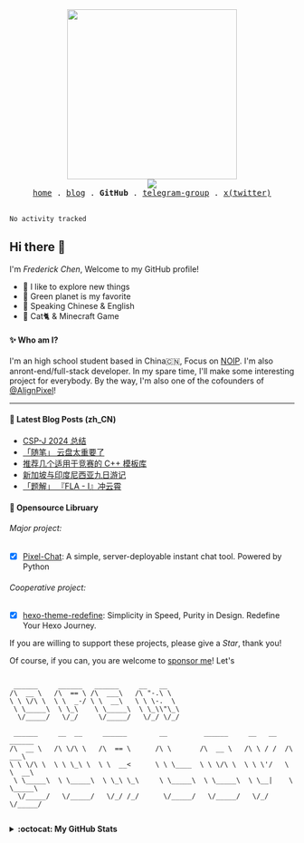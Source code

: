 <div align="center">
  <a href="https://buneye.instatus.com/zh">
    <img src="https://cdn.jsdelivr.net/gh/FrederickBun/upyun-rhimgcdn@img/upload/SetBun-Logo-Candy%402x%5BWebkit%5D-20240917-1726544923725-c72c1234b6f6dd52.svg" width="300px" />
    <br>
    <img src="https://profile-counter.glitch.me/FrederickAsYou/count.svg"/>
  </a>
  <br />
  <samp>
    <a href="https://www.setbun.com">home</a> .
    <a href="https://blog.setbun.com">blog</a> .
    <b>GitHub</b> .
    <a href="https://t.me/setbungroup">telegram-group</a> .
    <a href="https://twitter.com/FrederickAsYou">x(twitter)</a>
  </samp>
</div>

<br>

<!--START_SECTION:waka-->

```txt
No activity tracked
```

<!--END_SECTION:waka-->

## Hi there :wave:

I'm *Frederick Chen*, Welcome to my GitHub profile!

- :telescope: I like to explore new things
- :seedling: Green planet is my favorite
- :speech_balloon: Speaking Chinese & English
- :sparkling_heart: Cat:cat2: & Minecraft Game

#### :sparkles: Who am I?

I'm an high school student based in China🇨🇳, Focus on [NOIP](https://zh.wikipedia.org/wiki/%E5%85%A8%E5%9B%BD%E9%9D%92%E5%B0%91%E5%B9%B4%E4%BF%A1%E6%81%AF%E5%AD%A6%E5%A5%A5%E6%9E%97%E5%8C%B9%E5%85%8B%E8%81%94%E8%B5%9B). I'm also anront-end/full-stack developer. In my spare time, I'll make some interesting project for everybody. By the way, I'm also one of the cofounders of [@AlignPixel](https://github.com/AlignPixel)!

---

#### :book: Latest Blog Posts (zh_CN)

<!-- BLOG-POST-LIST:START -->
- [CSP-J 2024 总结](https://blog.setbun.com/p/20240921.html)
- [「随笔」 云盘太重要了](https://blog.setbun.com/p/20240828.html)
- [推荐几个适用于竞赛的 C++ 模板库](https://blog.setbun.com/p/20240820.html)
- [新加坡与印度尼西亚九日游记](https://blog.setbun.com/p/20240819.html)
- [「题解」 『FLA - I』冲云霄](https://blog.setbun.com/p/20240803.html)
<!-- BLOG-POST-LIST:END -->

#### :hammer: Opensource Libruary

###### Major project: 

 - [x] [Pixel-Chat](https://github.com/alignpixel/pixel-chat-app): A simple, server-deployable instant chat tool. Powered by Python

###### Cooperative project: 

 - [x] [hexo-theme-redefine](https://github.com/EvanNotFound/hexo-theme-redefine): Simplicity in Speed, Purity in Design. Redefine Your Hexo Journey.

If you are willing to support these projects, please give a *Star*, thank you!

Of course, if you can, you are welcome to [sponsor me](DONATE.md)! Let's

```

 ______     ______   ______     __   __                                        
/\  __ \   /\  == \ /\  ___\   /\ "-.\ \                                       
\ \ \/\ \  \ \  _-/ \ \  __\   \ \ \-.  \                                      
 \ \_____\  \ \_\    \ \_____\  \ \_\\"\_\                                     
  \/_____/   \/_/     \/_____/   \/_/ \/_/                                     
                                                                               
 ______     __  __     ______        __         ______     __   __   ______    
/\  __ \   /\ \/\ \   /\  == \      /\ \       /\  __ \   /\ \ / /  /\  ___\   
\ \ \/\ \  \ \ \_\ \  \ \  __<      \ \ \____  \ \ \/\ \  \ \ \'/   \ \  __\   
 \ \_____\  \ \_____\  \ \_\ \_\     \ \_____\  \ \_____\  \ \__|    \ \_____\ 
  \/_____/   \/_____/   \/_/ /_/      \/_____/   \/_____/   \/_/      \/_____/ 
                                                                               

```

<details>
  <summary><b>:octocat: My GitHub Stats</b></summary>
  <div align="center">
    <picture>
      <source media="(prefers-color-scheme: dark)" srcset="https://github-readme-stats.vercel.app/api?username=FrederickBun&layout=compact&theme=gruvbox&hide_border=true&locale=cn&show_icons=true" />
      <source media="(prefers-color-scheme: light)" srcset="https://github-readme-stats.vercel.app/api?username=FrederickBun&layout=compact&hide_border=true&locale=cn&show_icons=true&theme=flag-india" />
      <img alt="Pages Image" src="https://github-readme-stats.vercel.app/api?username=FrederickBun&layout=compact&hide_border=true&locale=cn&show_icons=true&theme=flag-india" width="312px"/>
    </picture>
    <picture>
      <source media="(prefers-color-scheme: dark)" srcset="https://github-readme-stats.vercel.app/api/top-langs/?username=FrederickBun&layout=compact&theme=gruvbox&hide_border=true&locale=cn" />
      <source media="(prefers-color-scheme: light)" srcset="https://github-readme-stats.vercel.app/api/top-langs/?username=FrederickBun&layout=compact&hide_border=true&locale=cn&theme=flag-india" />
      <img alt="Pages Image" src="https://github-readme-stats.vercel.app/api/top-langs/?username=FrederickBun&layout=compact&hide_border=true&locale=cn&theme=flag-india" width="237px"/>
    </picture>
    <br>
    <br>
    <picture>
      <source media="(prefers-color-scheme: dark)" srcset="https://github-profile-trophy.vercel.app/?username=FrederickBun&column=6&margin-w=15&margin-h=15&theme=kimbie_dark&no-frame=true&column=4" />
      <source media="(prefers-color-scheme: light)" srcset="https://github-profile-trophy.vercel.app/?username=FrederickBun&column=6&margin-w=15&margin-h=15&no-frame=true&column=4" />
      <img alt="Pages Image" src="https://github-profile-trophy.vercel.app/?username=FrederickBun&column=6&margin-w=15&margin-h=15&no-frame=true&&column=4" />
    </picture>
  </div>
</details>
